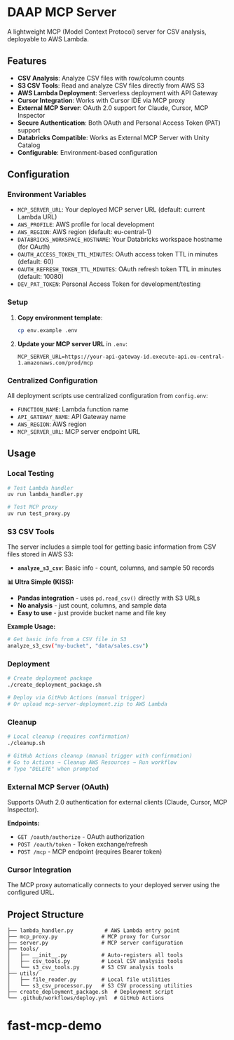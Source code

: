 # DAAP MCP Server

A lightweight MCP (Model Context Protocol) server for CSV analysis, deployable to AWS Lambda.

## Features

- **CSV Analysis**: Analyze CSV files with row/column counts
- **S3 CSV Tools**: Read and analyze CSV files directly from AWS S3
- **AWS Lambda Deployment**: Serverless deployment with API Gateway
- **Cursor Integration**: Works with Cursor IDE via MCP proxy
- **External MCP Server**: OAuth 2.0 support for Claude, Cursor, MCP Inspector
- **Secure Authentication**: Both OAuth and Personal Access Token (PAT) support
- **Databricks Compatible**: Works as External MCP Server with Unity Catalog
- **Configurable**: Environment-based configuration

## Configuration

### Environment Variables

- `MCP_SERVER_URL`: Your deployed MCP server URL (default: current Lambda URL)
- `AWS_PROFILE`: AWS profile for local development
- `AWS_REGION`: AWS region (default: eu-central-1)
- `DATABRICKS_WORKSPACE_HOSTNAME`: Your Databricks workspace hostname (for OAuth)
- `OAUTH_ACCESS_TOKEN_TTL_MINUTES`: OAuth access token TTL in minutes (default: 60)
- `OAUTH_REFRESH_TOKEN_TTL_MINUTES`: OAuth refresh token TTL in minutes (default: 10080)
- `DEV_PAT_TOKEN`: Personal Access Token for development/testing

### Setup

1. **Copy environment template**:
   ```bash
   cp env.example .env
   ```

2. **Update your MCP server URL** in `.env`:
   ```
   MCP_SERVER_URL=https://your-api-gateway-id.execute-api.eu-central-1.amazonaws.com/prod/mcp
   ```

### Centralized Configuration

All deployment scripts use centralized configuration from `config.env`:

- `FUNCTION_NAME`: Lambda function name
- `API_GATEWAY_NAME`: API Gateway name
- `AWS_REGION`: AWS region
- `MCP_SERVER_URL`: MCP server endpoint URL

## Usage

### Local Testing

```bash
# Test Lambda handler
uv run lambda_handler.py

# Test MCP proxy
uv run test_proxy.py
```

### S3 CSV Tools

The server includes a simple tool for getting basic information from CSV files stored in AWS S3:

- **`analyze_s3_csv`**: Basic info - count, columns, and sample 50 records

**📊 Ultra Simple (KISS):**
- **Pandas integration** - uses `pd.read_csv()` directly with S3 URLs
- **No analysis** - just count, columns, and sample data
- **Easy to use** - just provide bucket name and file key

**Example Usage:**
```bash
# Get basic info from a CSV file in S3
analyze_s3_csv("my-bucket", "data/sales.csv")
```

### Deployment

```bash
# Create deployment package
./create_deployment_package.sh

# Deploy via GitHub Actions (manual trigger)
# Or upload mcp-server-deployment.zip to AWS Lambda
```

### Cleanup

```bash
# Local cleanup (requires confirmation)
./cleanup.sh

# GitHub Actions cleanup (manual trigger with confirmation)
# Go to Actions → Cleanup AWS Resources → Run workflow
# Type "DELETE" when prompted
```

### External MCP Server (OAuth)

Supports OAuth 2.0 authentication for external clients (Claude, Cursor, MCP Inspector).

**Endpoints:**
- `GET /oauth/authorize` - OAuth authorization
- `POST /oauth/token` - Token exchange/refresh
- `POST /mcp` - MCP endpoint (requires Bearer token)

### Cursor Integration

The MCP proxy automatically connects to your deployed server using the configured URL.

## Project Structure

```
├── lambda_handler.py          # AWS Lambda entry point
├── mcp_proxy.py              # MCP proxy for Cursor
├── server.py                 # MCP server configuration
├── tools/
│   ├── __init__.py           # Auto-registers all tools
│   ├── csv_tools.py          # Local CSV analysis tools
│   └── s3_csv_tools.py       # S3 CSV analysis tools
├── utils/
│   ├── file_reader.py        # Local file utilities
│   └── s3_csv_processor.py   # S3 CSV processing utilities
├── create_deployment_package.sh  # Deployment script
└── .github/workflows/deploy.yml  # GitHub Actions
```
# fast-mcp-demo
